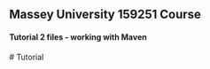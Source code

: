 ## Massey University 159251 Course
#### Tutorial 2 files - working with Maven
#   T u t o r i a l  
 